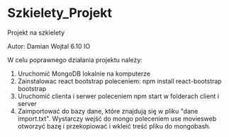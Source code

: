 # Szkielety_Projekt
 Projekt na szkielety

Autor: Damian Wojtal 6.10 IO

W celu poprawnego działania projektu należy:
1. Uruchomić MongoDB lokalnie na komputerze
2. Zainstalowac react bootstrap poleceniem: npm install react-bootstrap bootstrap
2. Uruchomić clienta i serwer poleceniem npm start w folderach client i server
3. Zaimportować do bazy dane, które znajdują się w pliku "dane import.txt". Wystarczy wejść do mongo poleceniem use moviesweb otworzyć bazę i przekopiować i wkleić treść pliku do mongobash.